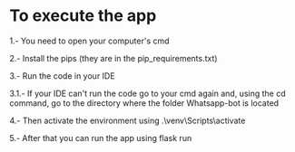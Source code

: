 # To execute the app 

1.- You need to open your computer's cmd

2.- Install the pips (they are in the  pip_requirements.txt)

3.- Run the code in your IDE

3.1.- If your IDE can't run the code go to your cmd again and, using the cd command, go to the directory where the folder Whatsapp-bot is located

4.- Then activate the environment using .\venv\Scripts\activate

5.- After that you can run the app using flask run
